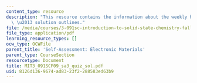 ```yaml
---
content_type: resource
description: "This resource contains the information about the weekly homework quiz\
  \ \u2013 solution outlines."
file: /media/courses/3-091sc-introduction-to-solid-state-chemistry-fall-2010/8126d1369674ad8323f2288583ed63b9_MIT3_091SCF09_sa3_quiz_sol.pdf
file_type: application/pdf
learning_resource_types: []
ocw_type: OCWFile
parent_title: 'Self-Assessment: Electronic Materials'
parent_type: CourseSection
resourcetype: Document
title: MIT3_091SCF09_sa3_quiz_sol.pdf
uid: 8126d136-9674-ad83-23f2-288583ed63b9
---
```

